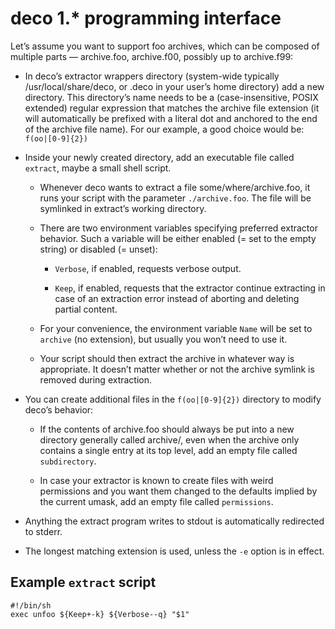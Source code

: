 # deco 1.* programming interface

Let’s assume you want to support foo archives, which can be composed of multiple
parts — archive.foo, archive.f00, possibly up to archive.f99:

- In deco’s extractor wrappers directory (system-wide typically
  /usr/local/share/deco, or .deco in your user’s home directory) add a new
  directory. This directory’s name needs to be a (case-insensitive, POSIX
  extended) regular expression that matches the archive file extension (it will
  automatically be prefixed with a literal dot and anchored to the end of the
  archive file name). For our example, a good choice would be: `f(oo|[0-9]{2})`

- Inside your newly created directory, add an executable file called `extract`,
  maybe a small shell script.

  - Whenever deco wants to extract a file some/where/archive.foo, it runs your
    script with the parameter `./archive.foo`. The file will be symlinked in
    extract’s working directory.

  - There are two environment variables specifying preferred extractor behavior.
    Such a variable will be either enabled (= set to the empty string) or
    disabled (= unset):

    - `Verbose`, if enabled, requests verbose output.

    - `Keep`, if enabled, requests that the extractor continue extracting in
      case of an extraction error instead of aborting and deleting partial
      content.

  - For your convenience, the environment variable `Name` will be set to
    `archive` (no extension), but usually you won’t need to use it.

  - Your script should then extract the archive in whatever way is appropriate.
    It doesn’t matter whether or not the archive symlink is removed during
    extraction.

- You can create additional files in the `f(oo|[0-9]{2})` directory to modify
  deco’s behavior:

  - If the contents of archive.foo should always be put into a new directory
    generally called archive/, even when the archive only contains a single
    entry at its top level, add an empty file called `subdirectory`.

  - In case your extractor is known to create files with weird permissions and
    you want them changed to the defaults implied by the current umask, add an
    empty file called `permissions`.

- Anything the extract program writes to stdout is automatically redirected to
  stderr.

- The longest matching extension is used, unless the `-e` option is in effect.



## Example `extract` script

    #!/bin/sh
    exec unfoo ${Keep+-k} ${Verbose--q} "$1"
